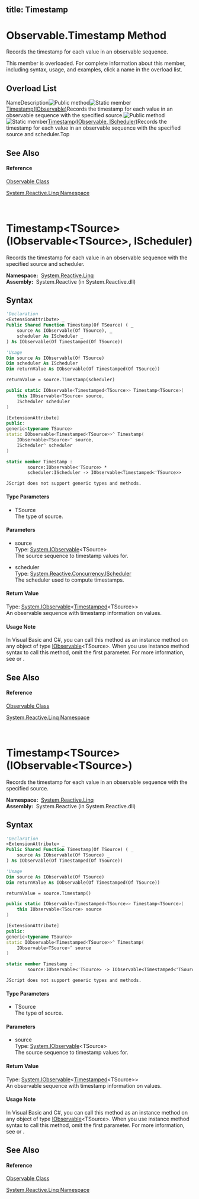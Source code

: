 title: Timestamp
---
# Observable.Timestamp Method

Records the timestamp for each value in an observable sequence.

This member is overloaded. For complete information about this member, including syntax, usage, and examples, click a name in the overload list.

## Overload List

NameDescription![Public method](https://reactiveui.net/assets/img/Hh303103.pubmethod(en-us,VS.103).gif "Public method")![Static member](https://reactiveui.net/assets/img/Hh244319.static(en-us,VS.103).gif "Static member")[Timestamp<TSource>(IObservable<TSource>)](https://msdn.microsoft.com/en-us/library/m:system.reactive.linq.observable.timestamp%60%601(system.iobservable%7b%60%600%7d)(v=VS.103))Records the timestamp for each value in an observable sequence with the specified source.![Public method](https://reactiveui.net/assets/img/Hh303103.pubmethod(en-us,VS.103).gif "Public method")![Static member](https://reactiveui.net/assets/img/Hh244319.static(en-us,VS.103).gif "Static member")[Timestamp<TSource>(IObservable<TSource>, IScheduler)](https://msdn.microsoft.com/en-us/library/m:system.reactive.linq.observable.timestamp%60%601(system.iobservable%7b%60%600%7d%2csystem.reactive.concurrency.ischeduler)(v=VS.103))Records the timestamp for each value in an observable sequence with the specified source and scheduler.Top

## See Also

#### Reference

[Observable Class](Observable/Observable)

[System.Reactive.Linq Namespace](System.Reactive.Linq/System.Reactive.Linq)



<br />

# Timestamp\<TSource\>(IObservable\<TSource\>, IScheduler)

Records the timestamp for each value in an observable sequence with the specified source and scheduler.

**Namespace:**  [System.Reactive.Linq](System.Reactive.Linq/System.Reactive.Linq)  
**Assembly:**  System.Reactive (in System.Reactive.dll)

## Syntax

```vb
'Declaration
<ExtensionAttribute> _
Public Shared Function Timestamp(Of TSource) ( _
    source As IObservable(Of TSource), _
    scheduler As IScheduler _
) As IObservable(Of Timestamped(Of TSource))
```

```vb
'Usage
Dim source As IObservable(Of TSource)
Dim scheduler As IScheduler
Dim returnValue As IObservable(Of Timestamped(Of TSource))

returnValue = source.Timestamp(scheduler)
```

```csharp
public static IObservable<Timestamped<TSource>> Timestamp<TSource>(
    this IObservable<TSource> source,
    IScheduler scheduler
)
```

```c++
[ExtensionAttribute]
public:
generic<typename TSource>
static IObservable<Timestamped<TSource>>^ Timestamp(
    IObservable<TSource>^ source, 
    IScheduler^ scheduler
)
```

```fsharp
static member Timestamp : 
        source:IObservable<'TSource> * 
        scheduler:IScheduler -> IObservable<Timestamped<'TSource>> 
```

```jscript
JScript does not support generic types and methods.
```

#### Type Parameters

- TSource  
  The type of source.

#### Parameters

- source  
  Type: [System.IObservable](https://msdn.microsoft.com/en-us/library/Dd990377)\<TSource\>  
  The source sequence to timestamp values for.

- scheduler  
  Type: [System.Reactive.Concurrency.IScheduler](IScheduler/IScheduler)  
  The scheduler used to compute timestamps.

#### Return Value

Type: [System.IObservable](https://msdn.microsoft.com/en-us/library/Dd990377)\<[Timestamped](Timestamped/Timestamped(T))\<TSource\>\>  
An observable sequence with timestamp information on values.

#### Usage Note

In Visual Basic and C\#, you can call this method as an instance method on any object of type [IObservable](https://msdn.microsoft.com/en-us/library/Dd990377)\<TSource\>. When you use instance method syntax to call this method, omit the first parameter. For more information, see [](https://msdn.microsoft.com/en-us/library/Bb384936) or [](https://msdn.microsoft.com/en-us/library/Bb383977).

## See Also

#### Reference

[Observable Class](Observable/Observable)

[System.Reactive.Linq Namespace](System.Reactive.Linq/System.Reactive.Linq)



<br />

# Timestamp\<TSource\>(IObservable\<TSource\>)

Records the timestamp for each value in an observable sequence with the specified source.

**Namespace:**  [System.Reactive.Linq](System.Reactive.Linq/System.Reactive.Linq)  
**Assembly:**  System.Reactive (in System.Reactive.dll)

## Syntax

```vb
'Declaration
<ExtensionAttribute> _
Public Shared Function Timestamp(Of TSource) ( _
    source As IObservable(Of TSource) _
) As IObservable(Of Timestamped(Of TSource))
```

```vb
'Usage
Dim source As IObservable(Of TSource)
Dim returnValue As IObservable(Of Timestamped(Of TSource))

returnValue = source.Timestamp()
```

```csharp
public static IObservable<Timestamped<TSource>> Timestamp<TSource>(
    this IObservable<TSource> source
)
```

```c++
[ExtensionAttribute]
public:
generic<typename TSource>
static IObservable<Timestamped<TSource>>^ Timestamp(
    IObservable<TSource>^ source
)
```

```fsharp
static member Timestamp : 
        source:IObservable<'TSource> -> IObservable<Timestamped<'TSource>> 
```

```jscript
JScript does not support generic types and methods.
```

#### Type Parameters

- TSource  
  The type of source.

#### Parameters

- source  
  Type: [System.IObservable](https://msdn.microsoft.com/en-us/library/Dd990377)\<TSource\>  
  The source sequence to timestamp values for.

#### Return Value

Type: [System.IObservable](https://msdn.microsoft.com/en-us/library/Dd990377)\<[Timestamped](Timestamped/Timestamped(T))\<TSource\>\>  
An observable sequence with timestamp information on values.

#### Usage Note

In Visual Basic and C\#, you can call this method as an instance method on any object of type [IObservable](https://msdn.microsoft.com/en-us/library/Dd990377)\<TSource\>. When you use instance method syntax to call this method, omit the first parameter. For more information, see [](https://msdn.microsoft.com/en-us/library/Bb384936) or [](https://msdn.microsoft.com/en-us/library/Bb383977).

## See Also

#### Reference

[Observable Class](Observable/Observable)

[System.Reactive.Linq Namespace](System.Reactive.Linq/System.Reactive.Linq)
